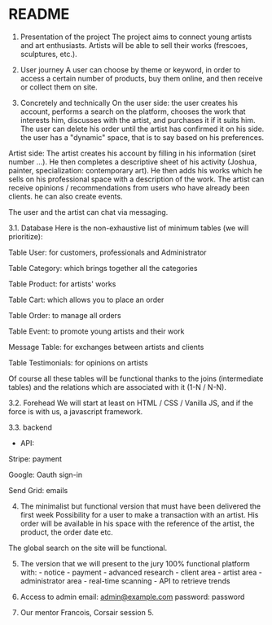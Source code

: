 # README

1. Presentation of the project
The project aims to connect young artists and art enthusiasts. Artists will be able to sell their works (frescoes, sculptures, etc.).

2. User journey
A user can choose by theme or keyword, in order to access a certain number of products, buy them online, and then receive or collect them on site.

3. Concretely and technically
On the user side: the user creates his account, performs a search on the platform, chooses the work that interests him, discusses with the artist, and purchases it if it suits him. The user can delete his order until the artist has confirmed it on his side. the user has a "dynamic" space, that is to say based on his preferences.

Artist side: The artist creates his account by filling in his information (siret number ...). He then completes a descriptive sheet of his activity (Joshua, painter, specialization: contemporary art). He then adds his works which he sells on his professional space with a description of the work. The artist can receive opinions / recommendations from users who have already been clients. he can also create events.

The user and the artist can chat via messaging.

3.1. Database
Here is the non-exhaustive list of minimum tables (we will prioritize):

Table User: for customers, professionals and Administrator

Table Category: which brings together all the categories

Table Product: for artists' works

Table Cart: which allows you to place an order

Table Order: to manage all orders

Table Event: to promote young artists and their work

Message Table: for exchanges between artists and clients

Table Testimonials: for opinions on artists

Of course all these tables will be functional thanks to the joins (intermediate tables) and the relations which are associated with it (1-N / N-N).

3.2. Forehead
We will start at least on HTML / CSS / Vanilla JS, and if the force is with us, a javascript framework.

3.3. backend
* API:

Stripe: payment

Google: Oauth sign-in

Send Grid: emails

4. The minimalist but functional version that must have been delivered the first week
Possibility for a user to make a transaction with an artist. His order will be available in his space with the reference of the artist, the product, the order date etc.

The global search on the site will be functional.

5. The version that we will present to the jury
100% functional platform with: - notice - payment - advanced research - client area - artist area - administrator area - real-time scanning - API to retrieve trends

6. Access to admin
email: admin@example.com
password: password

6. Our mentor
Francois, Corsair session 5.
